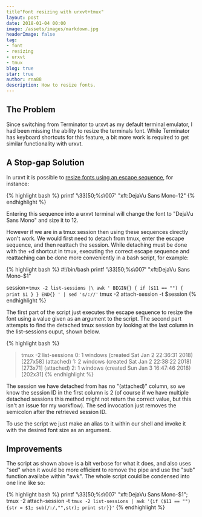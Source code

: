 ```yaml
---
title"Font resizing with urxvt+tmux"
layout: post
date: 2018-01-04 00:00
image: /assets/images/markdown.jpg
headerImage: false
tag:
- font
- resizing
- urxvt
- tmux
blog: true
star: true
author: rna88
description: How to resize fonts.
---
```


## The Problem
Since switching from Terminator to urxvt as my default terminal emulator, I had been missing the ability to resize the terminals font. While Terminator has keyboard shortcuts for this feature, a bit more work is required to get similar functionality with urxvt.

## A Stop-gap Solution 
In urxvt it is possible to [resize fonts using an escape sequence](https://man.cx/urxvt(1)#heading12), for instance:

{% highlight bash %}
printf '\33]50;%s\007' "xft:DejaVu Sans Mono-12"
{% endhighlight %}

Entering this sequence into a urxvt terminal will change the font to "DejaVu Sans Mono" and size it to 12.  

However if we are in a tmux session then using these sequences directly won't work. We would first need to detach from tmux, enter the escape sequence, and then reattach the session. While detaching must be done with the <prefix>+d shortcut in tmux, executing the correct escape sequence and reattaching can be done more conveniently in a bash script, for example:

{% highlight bash %}
#!/bin/bash
printf '\33]50;%s\007' "xft:DejaVu Sans Mono-$1"

session=`
tmux -2 list-sessions |\
awk '
BEGIN{}
{
  if ($11 == "")
    {
      print $1
    }
}
END{}
' | sed 's/://'
`
tmux -2 attach-session -t $session
{% endhighlight %}

The first part of the script just executes the escape sequence to resize the font using a value given as an argument to the script. The second part attempts to find the detached tmux session by looking at the last column in the list-sessions ouput, shown below. 

{% highlight bash %}
> tmux -2 list-sessions
0: 1 windows (created Sat Jan  2 22:36:31 2018) [227x58] (attached)
1: 2 windows (created Sat Jan  2 22:38:22 2018) [273x71] (attached)
2: 1 windows (created Sun Jan  3 16:47:46 2018) [202x31]
{% endhighlight %}

The session we have detached from has no "(attached)" column, so we know the session ID in the first column is 2 (of course if we have multiple detached sessions this method might not return the correct value, but this isn't an issue for my workflow). The sed invocation just removes the semicolon after the retrieved session ID.

To use the script we just make an alias to it within our shell and invoke it with the desired font size as an argument.

## Improvements

The script as shown above is a bit verbose for what it does, and also uses "sed" when it would be more efficient to remove the pipe and use the "sub" function availabe within "awk". The whole script could be condensed into one line like so:

{% highlight bash %}
printf '\33]50;%s\007' "xft:DejaVu Sans Mono-$1"; tmux -2 attach-session -t `tmux -2 list-sessions | awk '{if ($11 == ""){str = $1; sub(/:/,"",str); print str}}'`
{% endhighlight %}
